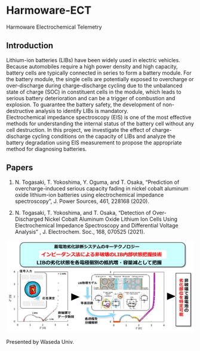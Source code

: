 # Harmoware-ECT
Harmoware Electrochemical Telemetry

## Introduction  
Lithium-ion batteries (LIBs) have been widely used in electric vehicles. Because automobiles require a high power density and high capacity, battery cells are typically connected in series to form a battery module. For the battery module, the single cells are potentially exposed to overcharge or over-discharge during charge–discharge cycling due to the unbalanced state of charge (SOC) in constituent cells in the module, which leads to serious battery deterioration and can be a trigger of combustion and explosion. To guarantee the battery safety, the development of non-destructive analysis to identify LIBs is mandatory.  
Electrochemical impedance spectroscopy (EIS) is one of the most effective methods for understanding the internal status of the battery cell without any cell destruction. In this project, we investigate the effect of charge-discharge cycling conditions on the capacity of LIBs and analyze the battery degradation using EIS measurement to propose the appropriate method for diagnosing batteries.  

## Papers
1. N. Togasaki, T. Yokoshima, Y. Oguma, and T. Osaka, “Prediction of overcharge-induced serious capacity fading in nickel cobalt aluminum oxide lithium-ion batteries using electrochemical impedance spectroscopy”, J. Power Sources, 461, 228168 (2020).

2. N. Togasaki, T. Yokoshima, and T. Osaka, “Detection of Over-Discharged Nickel Cobalt Aluminum Oxide Lithium Ion Cells Using Electrochemical Impedance Spectroscopy and Differential Voltage Analysis” , J. Electrochem. Soc., 168, 070525 (2021).

![alt text](https://github.com/Harmoware/Harmoware-ECT/blob/main/fig1.jpg?raw=true)

Presented by Waseda Univ.
